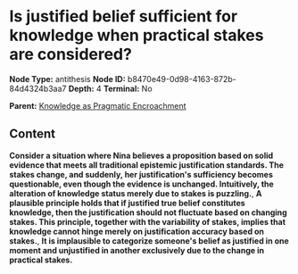 # Is justified belief sufficient for knowledge when practical stakes are considered?

**Node Type:** antithesis
**Node ID:** b8470e49-0d98-4163-872b-84d4324b3aa7
**Depth:** 4
**Terminal:** No

**Parent:** [Knowledge as Pragmatic Encroachment](knowledge-as-pragmatic-encroachment-synthesis-d1878cb5-7cd5-4f4d-a216-d958567c8fef.md)

## Content

**Consider a situation where Nina believes a proposition based on solid evidence that meets all traditional epistemic justification standards. The stakes change, and suddenly, her justification's sufficiency becomes questionable, even though the evidence is unchanged. Intuitively, the alteration of knowledge status merely due to stakes is puzzling.**, **A plausible principle holds that if justified true belief constitutes knowledge, then the justification should not fluctuate based on changing stakes. This principle, together with the variability of stakes, implies that knowledge cannot hinge merely on justification accuracy based on stakes.**, **It is implausible to categorize someone's belief as justified in one moment and unjustified in another exclusively due to the change in practical stakes.**
